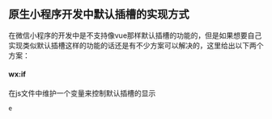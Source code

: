 ## 原生小程序开发中默认插槽的实现方式
在微信小程序的开发中是不支持像vue那样默认插槽的功能的，但是如果想要自己实现类似默认插槽这样的功能的话还是有不少方案可以解决的，这里给出以下两个方案：
#### wx:if
在js文件中维护一个变量来控制默认插槽的显示

    e

<!--stackedit_data:
eyJoaXN0b3J5IjpbOTY5NDAyMzE1LC04ODI0NjM1MzUsMjA0MD
I5NzYyMl19
-->